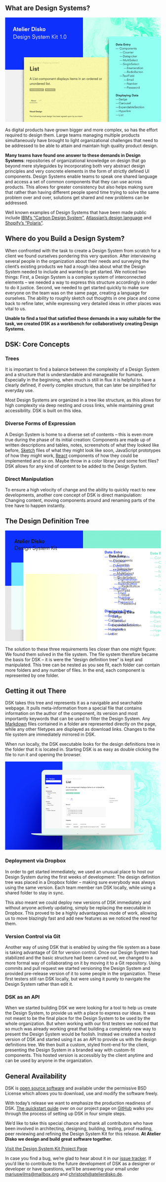 ## What are Design Systems?

![image](a5650b.jpg)  

As digital products have grown bigger and more complex, so has the effort required to design them. Large teams managing multiple products simultaneously have brought to light organizational challenges that need to be addressed to be able to attain and maintain high quality product design. 

**Many teams have found one answer to these demands in Design Systems**: repositories of organizational knowledge on design that go beyond mere styleguides by incorporating both very abstract design principles and very concrete elements in the form of strictly defined UI components. Design Systems enable teams to speak one shared language and access a set of common components that they can use across products. This allows for greater consistency but also helps making sure that rather than having different people spend time trying to solve the same problem over and over, solutions get shared and new problems can be addressed.

Well known examples of Design Systems that have been made public include [IBM’s “Carbon Design System”](http://carbondesignsystem.com), [Atlassian’s design language](https://atlassian.design) and [Shopify’s “Polaris”](https://polaris.shopify.com).

## Where do you Build a Design System?

When confronted with the task to create a Design System from scratch for a client we found ourselves pondering this very question. After interviewing several people in the organization about their needs and surveying the client’s existing products we had a rough idea about what the Design System needed to include and wanted to get started. We noticed two things: First, a Design System is a complex system of interconnected elements – we needed a way to express this structure accordingly in order to do it justice. Second, we needed to get started quickly to make sure everyone on the team was on the same page, creating a language for ourselves. The ability to roughly sketch out thoughts in one place and come back to refine later, while expressing very detailed ideas in other places was vital to us.

**Unable to find a tool that satisfied these demands in a way suitable for the task, we created DSK as a workbench for collaboratively creating Design Systems.**

## DSK: Core Concepts

### Trees

It is important to find a balance between the complexity of a Design System and a structure that is understandable and manageable for humans. Especially in the beginning, when much is still in flux it is helpful to have a clearly defined, if overly complex structure, that can later be simplified for everyday use. 

Most Design Systems are organized in a tree like structure, as this allows for high complexity via deep nesting and cross links, while maintaining great accessibility. DSK is built on this idea.

### Diverse Forms of Expression

A Design System is home to a diverse set of contents – this is even more true during the phase of its initial creation: Components are made up of written descriptions and tables, notes, screenshots of what they looked like before, [Sketch](https://www.sketchapp.com/) files of what they might look like soon, JavaScript prototypes of how they might work, [React](https://reactjs.org/) components of how they could be implemented and so on. Maybe throw in a color library and some font files? DSK allows for any kind of content to be added to the Design System.  

### Direct Manipulation

To ensure a high velocity of change and the ability to quickly react to new developments, another core concept of DSK is direct manipulation: Changing content, moving components around and renaming parts of the tree have to happen instantly.

## The Design Definition Tree

![image](fc5074.jpg)  

The solution to these three requirements lies closer than one might figure: We found them solved in the file system. The file system therefore became the basis for DSK – it is were the “design definition tree” is kept and manipulated. This tree can be nested as you see fit, each folder can contain more folders and any number of files. In the end, each component is represented by one folder.

## Getting it out There

DSK takes this tree and represents it as a navigable and searchable webpage. It pulls meta-information from a special file that contains information on the author of the component, its version and most importantly keywords that can be used to filter the Design System. Any [Markdown](https://guides.github.com/features/mastering-markdown/) files contained in a folder are represented directly on the page, while any other filetypes are displayed as download links. Changes to the file system are immediately mirrored in DSK.

When run locally, the DSK executable looks for the design definitions tree in the folder that it is located in. Starting DSK is as easy as double clicking the file to run it and opening the browser.

![image](894aa4.jpg)  

### Deployment via Dropbox

In order to get started immediately, we used an unusual place to host our Design System during the first weeks of development: The design definition tree was placed in a Dropbox folder – making sure everybody was always using the same version. Each team member ran DSK locally, while using a shared folder to stay in sync.

This also meant we could deploy new versions of DSK immediately and without anyone actively updating, simply be replacing the executable in Dropbox. This proved to be a highly advantageous mode of work, allowing us to move blazingly fast and add new features as we noticed the need for them.

### Version Control via Git

Another way of using DSK that is enabled by using the file system as a base is taking advantage of Git for version control. Once our Design System had stabilized and the basic structure had been carved out, we changed to a more formal way of collaborating on it by moving it to a Git repository. Using commits and pull request we started versioning the Design System and provided pre-release version of it to some people in the organization. These first testers still ran DSK locally, but were using it purely to navigate the Design System rather than edit it.

### DSK as an API

When we started building DSK we were looking for a tool to help us create the Design System, to provide us with a place to express our ideas. It was not meant to be the final place for the Design System to be used by the whole organization. But when working with our first testers we noticed that so much was already working great that building a completely new way to present the Design System would be foolish. Instead we created a hosted version of DSK and started using it as an API to provide us with the design definitions tree. We then built a custom, styled front-end for the client, presenting the Design System in a branded way with custom-fit components. This hosted version is accessibly by the client anytime and can be used by anyone in the organization.  

## General Availability

DSK is [open source software](https://opensource.org/osd) and available under the permissive BSD License which allows you to download, use and modify the software freely. 

With today’s release we want to emphasize the production readiness of DSK. [The quickstart guide](https://github.com/atelierdisko/dsk#quickstart) over on our project page on [GitHub](https://github.com/atelierdisko/dsk) walks you through the process of setting up DSK in four simple steps. 

We’d like to take this special chance and thank all contributors who have been involved in architecting, designing, building, testing, proof reading, peer reviewing and refining the Design System Kit for this release. **At Atelier Disko we design and build great software together.**  

[Visit the Design System Kit Project Page](https://github.com/atelierdisko/dsk)

In case you find a bug, we’re glad to hear about it in our [issue tracker](https://github.com/atelierdisko/dsk/issues). If you’d like to contribute to the future development of DSK as a designer or developer or have questions, we’ll be answering your email under mariuswilms@mailbox.org and christoph@atelierdisko.de.
